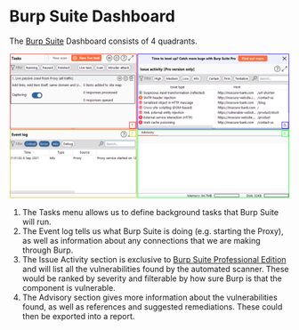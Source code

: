 # Burp Suite Dashboard

The [Burp Suite](Burp%20Suite.md) Dashboard consists of 4 quadrants. 

![quadrants](assets/images/quadrants.png)

1.  The Tasks menu allows us to define background tasks that Burp Suite will run.
2.  The Event log tells us what Burp Suite is doing (e.g. starting the Proxy), as well as information about any connections that we are making through Burp.
3.  The Issue Activity section is exclusive to [Burp Suite Professional Edition](editions.md#Burp%20Suite%20Professional%20Edition) and will list all the vulnerabilities found by the automated scanner. These would be ranked by severity and filterable by how sure Burp is that the component is vulnerable.
4.  The Advisory section gives more information about the vulnerabilities found, as well as references and suggested remediations. These could then be exported into a report.